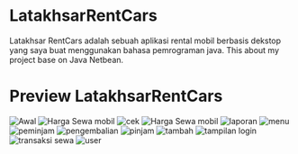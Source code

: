 # LatakhsarRentCars
Latakhsar RentCars adalah sebuah aplikasi rental mobil berbasis dekstop yang saya buat menggunakan bahasa pemrograman java.
This about  my project base on Java Netbean.

# Preview LatakhsarRentCars
![Awal](https://user-images.githubusercontent.com/33642253/103505150-277fb180-4e8c-11eb-985c-ff7d4ef6b368.PNG)
![Harga Sewa mobil](https://user-images.githubusercontent.com/33642253/103505155-29e20b80-4e8c-11eb-8eed-968d70b435ac.PNG)
![cek](https://user-images.githubusercontent.com/33642253/103505980-3f583500-4e8e-11eb-968d-6fa3c799c2ba.PNG)
![Harga Sewa mobil](https://user-images.githubusercontent.com/33642253/103505983-41ba8f00-4e8e-11eb-9271-8a40d8ae88f7.PNG)
![laporan](https://user-images.githubusercontent.com/33642253/103505987-42ebbc00-4e8e-11eb-84d8-a7da4ca0aa6b.PNG)
![menu](https://user-images.githubusercontent.com/33642253/103505989-43845280-4e8e-11eb-9702-fede89839a9f.PNG)
![peminjam](https://user-images.githubusercontent.com/33642253/103505991-454e1600-4e8e-11eb-8f5b-920a41318002.PNG)
![pengembalian](https://user-images.githubusercontent.com/33642253/103505993-467f4300-4e8e-11eb-9485-53e9f80a6f0e.PNG)
![pinjam](https://user-images.githubusercontent.com/33642253/103505994-48490680-4e8e-11eb-9c12-f5b5b9f76a08.PNG)
![tambah](https://user-images.githubusercontent.com/33642253/103505996-497a3380-4e8e-11eb-9799-469b3d3b0502.PNG)
![tampilan login](https://user-images.githubusercontent.com/33642253/103506000-4aab6080-4e8e-11eb-93d4-7e85c2024e3b.PNG)
![transaksi sewa](https://user-images.githubusercontent.com/33642253/103506001-4c752400-4e8e-11eb-8fff-d205327c2fcf.PNG)
![user](https://user-images.githubusercontent.com/33642253/103506006-4da65100-4e8e-11eb-88a2-68214de16807.PNG)
